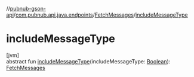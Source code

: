 //[pubnub-gson-api](../../../index.md)/[com.pubnub.api.java.endpoints](../index.md)/[FetchMessages](index.md)/[includeMessageType](include-message-type.md)

# includeMessageType

[jvm]\
abstract fun [includeMessageType](include-message-type.md)(includeMessageType: [Boolean](https://kotlinlang.org/api/latest/jvm/stdlib/kotlin/-boolean/index.html)): [FetchMessages](index.md)
